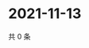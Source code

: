 # 2021-11-13

共 0 条

<!-- BEGIN WEIBO -->
<!-- 最后更新时间 Sat Nov 13 2021 14:17:04 GMT+0800 (China Standard Time) -->

<!-- END WEIBO -->
